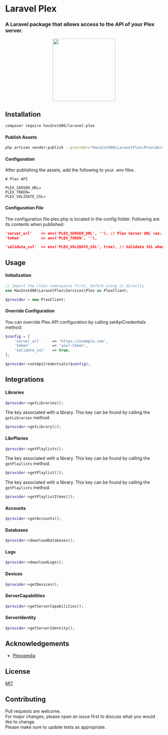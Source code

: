 
# Laravel Plex
### A Laravel package that allows access to the API of your Plex server.

<p align="center">
    <img height="200" src="https://user-images.githubusercontent.com/33732634/201248345-0df081eb-da1d-4605-92bb-e4c40bfdcd78.png" />   
</p>

## Installation

```bash
composer require hav2nstd06/laravel-plex
```

#### Publish Assets
```bash
php artisan vendor:publish --provider="Hav2nstd06\LaravelPlex\Providers\PlexServiceProvider" 
```

#### Configuration
After publishing the assets, add the following to your .env files .

```env
# Plex API

PLEX_SERVER_URL=
PLEX_TOKEN=
PLEX_VALIDATE_SSL=
```

#### Configuration File
The configuration file plex.php is located in the config folder. Following are its contents when published:

```json
'server_url'    => env('PLEX_SERVER_URL', ''), // Plex Server URL (ex: http://[IP address]:32400)
'token'         => env('PLEX_TOKEN', ''),

'validate_ssl'  => env('PLEX_VALIDATE_SSL', true), // Validate SSL when creating api client.
```
## Usage

#### Initialization

```php
// Import the class namespaces first, before using it directly
use Hav2nstd06\LaravelPlex\Services\Plex as PlexClient;

$provider = new PlexClient;
```

#### Override Configuration
You can override Plex API configuration by calling setApiCredentials method:

```php
$config = [
    'server_url'     => 'https://example.com',
    'token'          => 'your-token',
    'validate_ssl'   => true,
];

$provider->setApiCredentials($config);
```
## Integrations

#### Libraries

```php
$provider->getLibraries();
```

The key associated with a library. This key can be found by calling the ``getLibraries`` method.
```php
$provider->getLibrary(2);
```

#### LibrPlaries

```php
$provider->getPlaylists();
```

The key associated with a library. This key can be found by calling the ``getPlaylists`` method.
```php
$provider->getPlaylist(2);
```

The key associated with a library. This key can be found by calling the ``getPlaylists`` method.
```php
$provider->getPlaylistItems(2);
```

#### Accounts

```php
$provider->getAccounts();
```

#### Databases

```php
$provider->downloadDatabases();
```

#### Logs

```php
$provider->downloadLogs();
```

#### Devices

```php
$provider->getDevices();
```

#### ServerCapabilities

```php
$provider->getServerCapabilities();
```

#### ServerIdentity

```php
$provider->getServerIdentity();
```

## Acknowledgements

- [Plexopedia](https://www.plexopedia.com/plex-media-server/api/)


## License

[MIT](https://choosealicense.com/licenses/mit/)


## Contributing

Pull requests are welcome.  
For major changes, please open an issue first to discuss what you would like to change.  
Please make sure to update tests as appropriate.

